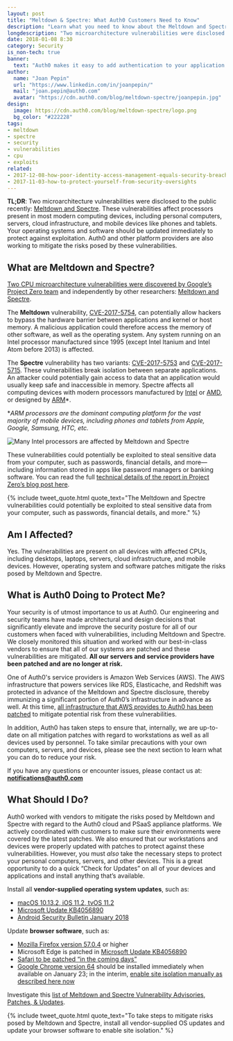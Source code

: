 ```yaml
---
layout: post
title: "Meltdown & Spectre: What Auth0 Customers Need to Know"
description: "Learn what you need to know about the Meltdown and Spectre vulnerabilities as an Auth0 customer, and as an individual as well."
longdescription: "Two microarchitecture vulnerabilities were disclosed to the public recently: Meltdown and Spectre. These vulnerabilities affect processors present in most modern computing devices, including personal computers, servers, cloud infrastructure, and mobile devices like phones and tablets. Learn what you need to know about these vulnerabilities as an Auth0 customer."
date: 2018-01-08 8:30
category: Security
is_non-tech: true
banner:
  text: "Auth0 makes it easy to add authentication to your application."
author:
  name: "Joan Pepin"
  url: "https://www.linkedin.com/in/joanpepin/"
  mail: "joan.pepin@auth0.com"
  avatar: "https://cdn.auth0.com/blog/meltdown-spectre/joanpepin.jpg"
design:
  image: https://cdn.auth0.com/blog/meltdown-spectre/logo.png
  bg_color: "#222228"
tags:
- meltdown
- spectre
- security
- vulnerabilities
- cpu
- exploits
related:
- 2017-12-08-how-poor-identity-access-management-equals-security-breaches
- 2017-11-03-how-to-protect-yourself-from-security-oversights
---
```


**TL;DR**: Two microarchitecture vulnerabilities were disclosed to the public recently: [Meltdown and Spectre](https://meltdownattack.com). These vulnerabilities affect processors present in most modern computing devices, including personal computers, servers, cloud infrastructure, and mobile devices like phones and tablets. Your operating systems and software should be updated immediately to protect against exploitation. Auth0 and other platform providers are also working to mitigate the risks posed by these vulnerabilities.

## What are Meltdown and Spectre?

[Two CPU microarchitecture vulnerabilities were discovered by Google’s Project Zero team](https://security.googleblog.com/2018/01/todays-cpu-vulnerability-what-you-need.html) and independently by other researchers: [Meltdown and Spectre](https://meltdownattack.com/).

The **Meltdown** vulnerability, [CVE-2017-5754](https://cve.mitre.org/cgi-bin/cvename.cgi?name=CVE-2017-5754), can potentially allow hackers to bypass the hardware barrier between applications and kernel or host memory. A malicious application could therefore access the memory of other software, as well as the operating system. Any system running on an Intel processor manufactured since 1995 (except Intel Itanium and Intel Atom before 2013) is affected.

The **Spectre** vulnerability has two variants: [CVE-2017-5753](https://cve.mitre.org/cgi-bin/cvename.cgi?name=CVE-2017-5753) and [CVE-2017-5715](https://cve.mitre.org/cgi-bin/cvename.cgi?name=CVE-2017-5715). These vulnerabilities break isolation between separate applications. An attacker could potentially gain access to data that an application would usually keep safe and inaccessible in memory. Spectre affects all computing devices with modern processors manufactured by [Intel](https://www.intel.com/content/www/us/en/products/processors.html) or [AMD](http://www.amd.com/en-us/products/processors), or designed by [ARM](https://www.arm.com/products/processors)*.

*_ARM processors are the dominant computing platform for the vast majority of mobile devices, including phones and tablets from Apple, Google, Samsung, HTC, etc._

![Many Intel processors are affected by Meltdown and Spectre](https://cdn.auth0.com/blog/meltdown-spectre/ivybridge.jpg)

These vulnerabilities could potentially be exploited to steal sensitive data from your computer, such as passwords, financial details, and more—including information stored in apps like password managers or banking software. You can read the full [technical details of the report in Project Zero’s blog post here](https://googleprojectzero.blogspot.com/2018/01/reading-privileged-memory-with-side.html).

{% include tweet_quote.html quote_text="The Meltdown and Spectre  vulnerabilities could potentially be exploited to steal sensitive data from your computer, such as passwords, financial details, and more." %}

## Am I Affected?

Yes. The vulnerabilities are present on all devices with affected CPUs, including desktops, laptops, servers, cloud infrastructure, and mobile devices. However, operating system and software patches mitigate the risks posed by Meltdown and Spectre.

## What is Auth0 Doing to Protect Me?

Your security is of utmost importance to us at Auth0. Our engineering and security teams have made architectural and design decisions that significantly elevate and improve the security posture for all of our customers when faced with vulnerabilities, including Meltdown and Spectre. We closely monitored this situation and worked with our best-in-class vendors to ensure that all of our systems are patched and these vulnerabilities are mitigated. **All our servers and service providers have been patched and are no longer at risk.**

One of Auth0's service providers is Amazon Web Services (AWS). The AWS infrastructure that powers services like RDS, Elasticache, and Redshift was protected in advance of the Meltdown and Spectre disclosure, thereby immunizing a significant portion of Auth0’s infrastructure in advance as well. At this time, [all infrastructure that AWS provides to Auth0 has been patched](https://aws.amazon.com/security/security-bulletins/AWS-2018-013/) to mitigate potential risk from these vulnerabilities.

In addition, Auth0 has taken steps to ensure that, internally, we are up-to-date on all mitigation patches with regard to workstations as well as all devices used by personnel. To take similar precautions with your own computers, servers, and devices, please see the next section to learn what you can do to reduce your risk.

If you have any questions or encounter issues, please contact us at: **[notifications@auth0.com](mailto:notifications@auth0.com)**

## What Should I Do?

Auth0 worked with vendors to mitigate the risks posed by Meltdown and Spectre with regard to the Auth0 cloud and PSaaS appliance platforms. We actively coordinated with customers to make sure their environments were covered by the latest patches. We also ensured that our workstations and devices were properly updated with patches to protect against these vulnerabilities. However, you must _also_ take the necessary steps to protect your personal computers, servers, and other devices. This is a great opportunity to do a quick “Check for Updates” on all of your devices and applications and install anything that’s available. 

Install all **vendor-supplied operating system updates**, such as:

* [macOS 10.13.2, iOS 11.2, tvOS 11.2](https://support.apple.com/en-us/HT208394)
* [Microsoft Update KB4056890](https://support.microsoft.com/en-us/help/4056890/windows-10-update-kb4056890)
* [Android Security Bulletin January 2018](https://source.android.com/security/bulletin/2018-01-01)

Update **browser software**, such as:

* [Mozilla Firefox version 57.0.4](https://www.mozilla.org/en-US/security/advisories/mfsa2018-01/) or higher
* Microsoft Edge is patched in [Microsoft Update KB4056890](https://support.microsoft.com/en-us/help/4056890/windows-10-update-kb4056890)
* [Safari to be patched “in the coming days”](https://support.apple.com/en-us/HT208394)
* [Google Chrome version 64](https://support.google.com/faqs/answer/7622138#chrome) should be installed immediately when available on January 23; in the interim, [enable site isolation manually as described here now](https://support.google.com/chrome/answer/7623121)

Investigate this [list of Meltdown and Spectre Vulnerability Advisories, Patches, & Updates](https://www.bleepingcomputer.com/news/security/list-of-meltdown-and-spectre-vulnerability-advisories-patches-and-updates/).

{% include tweet_quote.html quote_text="To take steps to mitigate risks posed by Meltdown and Spectre, install all vendor-supplied OS updates and update your browser software to enable site isolation." %}
